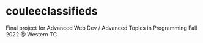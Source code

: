 # couleeclassifieds
Final project for Advanced Web Dev / Advanced Topics in Programming Fall 2022 @ Western TC
